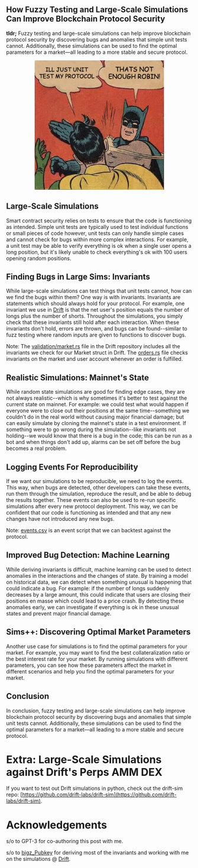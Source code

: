 ## How Fuzzy Testing and Large-Scale Simulations Can Improve Blockchain Protocol Security

**tldr;** Fuzzy testing and large-scale simulations can help improve blockchain protocol security by discovering bugs and anomalies that simple unit tests cannot. Additionally, these simulations can be used to find the optimal parameters for a market—all leading to a more stable and secure protocol.

<div align="center">
<img src="2022-10-23-13-54-41.png" width="350" height="350">
</div>

## Large-Scale Simulations

Smart contract security relies on tests to ensure that the code is functioning as intended. Simple unit tests are typically used to test individual functions or small pieces of code however, unit tests can only handle simple cases and cannot check for bugs within more complex interactions. For example, a unit test may be able to verify everything is ok when a single user opens a long position, but it's likely unable to check everything's ok with 100 users opening random positions. 

## Finding Bugs in Large Sims: Invariants

While large-scale simulations can test things that unit tests cannot, how can we find the bugs within them? One way is with invariants. Invariants are statements which should always hold for your protocol. For example, one invariant we use in [Drift](https://www.drift.trade/) is that the net user's position equals the number of longs plus the number of shorts. Throughout the simulations, you simply check that these invariants still hold after each interaction. When these invariants don't hold, errors are thrown, and bugs can be found--similar to fuzz testing where random inputs are given to functions to discover bugs.

Note: The [validation/market.rs](https://github.com/drift-labs/protocol-v2/blob/72090942f5d880179f037911c8688175b74cbdde/programs/clearing_house/src/validation/market.rs#L11) file in the Drift repository includes all the invariants we check for our Market struct in Drift. The [orders.rs](https://github.com/drift-labs/protocol-v2/blob/72090942f5d880179f037911c8688175b74cbdde/programs/clearing_house/src/controller/orders.rs#L661) file checks invariants on the market and user account whenever an order is fulfilled.

## Realistic Simulations: Mainnet's State

While random state simulations are good for finding edge cases, they are not always realistic--which is why sometimes it's better to test against the current state on mainnet. For example: we could test what would happen if everyone were to close out their positions at the same time--something we couldn't do in the real world without causing major financial damage; but can easily simulate by cloning the mainnet's state in a test environment. If something were to go wrong during the simulation--like invariants not holding--we would know that there is a bug in the code; this can be run as a bot and when things don't add up, alarms can be set off before the bug becomes a real problem.

## Logging Events For Reproducibility 

If we want our simulations to be reproducible, we need to log the events. This way, when bugs are detected, other developers can take these events, run them through the simulation, reproduce the result, and be able to debug the results together. These events can also be used to re-run specific simulations after every new protocol deployment. This way, we can be confident that our code is functioning as intended and that any new changes have not introduced any new bugs.

Note: [events.csv](https://github.com/drift-labs/drift-sim/blob/d5ece09a206570714e1ac1c3b8a897d881c9cded/backtest/examples/tmp/events.csv) is an event script that we can backtest against the protocol.

## Improved Bug Detection: Machine Learning

While deriving invariants is difficult, machine learning can be used to detect anomalies in the interactions and the changes of state. By training a model on historical data, we can detect when something unusual is happening that could indicate a bug. For example: if the number of longs suddenly decreases by a large amount, this could indicate that users are closing their positions en masse which could lead to a price crash. By detecting these anomalies early, we can investigate if everything is ok in these unusual states and prevent major financial damage.

## Sims++: Discovering Optimal Market Parameters

Another use case for simulations is to find the optimal parameters for your market. For example, you may want to find the best collateralization ratio or the best interest rate for your market. By running simulations with different parameters, you can see how these parameters affect the market in different scenarios and help you find the optimal parameters for your market.

## Conclusion

In conclusion, fuzzy testing and large-scale simulations can help improve blockchain protocol security by discovering bugs and anomalies that simple unit tests cannot. Additionally, these simulations can be used to find the optimal parameters for a market—all leading to a more stable and secure protocol.

# Extra: Large-Scale Simulations against Drift's Perps AMM DEX

If you want to test out Drift simulations in python, check out the drift-sim repo: [https://github.com/drift-labs/drift-sim](https://github.com/drift-labs/drift-sim). 

# Acknowledgements 

s/o to GPT-3 for co-authoring this post with me.

s/o to [bigz_Pubkey](https://twitter.com/bigz_Pubkey) for deriving most of the invariants and working with me on the simulations @ [Drift](https://www.drift.trade/).
